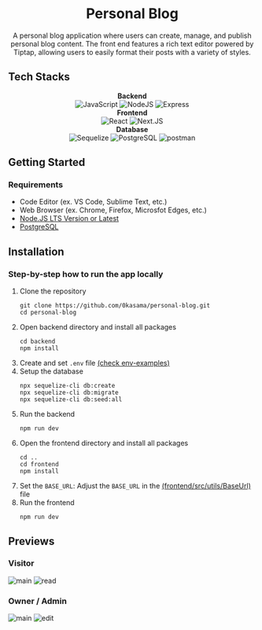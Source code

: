 <div align="center">
  <h1>Personal Blog</h1>
  <p>A personal blog application where users can create, manage, and publish personal blog content. The front end features a rich text editor powered by Tiptap, allowing users to easily format their posts with a variety of styles.</p>
</div>

## Tech Stacks
<p  align="center"> 
<b>Backend</b><br>
<img  src="https://img.shields.io/badge/JavaScript-F7DF1E.svg?style=for-the-badge&logo=javascript&logoColor=black" alt="JavaScript"> 
<img  src="https://img.shields.io/badge/Node.JS-5FA04E.svg?style=for-the-badge&logo=nodedotjs&logoColor=white" alt="NodeJS"> 
<img  src="https://img.shields.io/badge/Express-000000.svg?style=for-the-badge&logo=Express&logoColor=white" alt="Express"> 
<br><b>Frontend</b><br>
<img  src="https://img.shields.io/badge/React-61DAFB.svg?style=for-the-badge&logo=React&logoColor=black" alt="React"> 
<img  src="https://img.shields.io/badge/Next.JS-000000.svg?style=for-the-badge&logo=nextdotjs&logoColor=white"  alt="Next.JS"> 
<br><b>Database</b><br>
<img  src="https://img.shields.io/badge/Sequelize-52B0E7.svg?style=for-the-badge&logo=Sequelize&logoColor=white" alt="Sequelize"> 
<img  src="https://img.shields.io/badge/PostgreSQL-4169E1.svg?style=for-the-badge&logo=postgresql&logoColor=white" alt="PostgreSQL"> 
<img  src="https://img.shields.io/badge/postman-FF6C37.svg?style=for-the-badge&logo=postman&logoColor=white" alt="postman"> 
</p>

## Getting Started

### Requirements
 - Code Editor (ex. VS Code, Sublime Text, etc.)
 - Web Browser (ex. Chrome, Firefox, Microsfot Edges, etc.)
 - [Node.JS LTS Version or Latest](https://nodejs.org/)
- [PostgreSQL](https://www.postgresql.org/download/)

## Installation

### Step-by-step  how to run the app locally
1. Clone the repository
   ```
   git clone https://github.com/0kasama/personal-blog.git
   cd personal-blog
   ```
2. Open backend directory and install all packages
	```
   cd backend
   npm install
   ```
3. Create and set `.env` file [(check env-examples)](https://github.com/0kasama/questify/blob/main/backend/env-examples)
4. Setup the database
	```
   npx sequelize-cli db:create
   npx sequelize-cli db:migrate
   npx sequelize-cli db:seed:all
   ```
5. Run the backend
	```
   npm run dev
   ```
6. Open the frontend directory and install all packages
	```
	cd ..
   cd frontend
   npm install
   ```
7. Set the `BASE_URL`: Adjust the `BASE_URL` in the [(frontend/src/utils/BaseUrl)](https://github.com/0kasama/personal-blog/blob/main/frontend/src/utils/BaseUrl.js) file
8. Run the frontend
	```
   npm run dev
   ```

## Previews
### Visitor
![main](https://github.com/user-attachments/assets/c9cb617b-f1b4-4dba-8053-d4214407cff0)
![read](https://github.com/user-attachments/assets/a4e7f1fb-05e4-47a5-87b2-d398580f56f4)

### Owner / Admin
![main](https://github.com/user-attachments/assets/cdff83d3-04ba-445a-8b40-351b69ec609d)
![edit](https://github.com/user-attachments/assets/621e97ee-bf50-4824-a4a3-5c0222317444)
